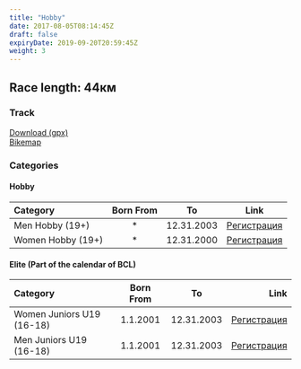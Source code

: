 ```yaml
---
title: "Hobby"
date: 2017-08-05T08:14:45Z
draft: false
expiryDate: 2019-09-20T20:59:45Z
weight: 3
---
```


## Race length: 44км
### Track  
[Download (gpx)](https://drive.google.com/open?id=0B8lR1_MWHzbCMWhaR1pDeEZXV0k)  
[Bikemap](https://www.bikemap.net/en/route/4143055-murgash-44km/)  


### Categories
#### Hobby
Category         | Born From |      To   | Link     
:-----------------|:---------:|:---------:|:-----------:
 Men Hobby (19+)  |     *     | 12.31.2003| [Регистрация](http://www.veloclubmammut.com/murgash-classic-reg)
 Women Hobby (19+)|     *     | 12.31.2000| [Регистрация](http://www.veloclubmammut.com/murgash-classic-reg)

#### Elite (Part of the calendar of BCL)
Category          | Born From |      To   | Link     
:-----------------|:---------:|:---------:|-------------:
 Women Juniors U19 (16-18)  | 1.1.2001  | 12.31.2003| [Регистрация](http://www.veloclubmammut.com/murgash-classic-reg)
 Men Juniors U19 (16-18)| 1.1.2001  | 12.31.2003| [Регистрация](http://www.veloclubmammut.com/murgash-classic-reg)


